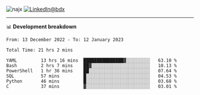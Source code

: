 <p align="left"><img src="https://komarev.com/ghpvc/?username=najx&label=GitHub%20Profile%20Views&color=yellow&style=flat" alt="najx" />
<a href="https://www.linkedin.com/in/abdx"><img src="https://img.shields.io/badge/LinkedIn--_.svg?style=social&logo=linkedin" alt="LinkedIn@bdx"></a> </p align="center">

-----

📊 **Development breakdown**
<!--START_SECTION:waka-->

```text
From: 13 December 2022 - To: 12 January 2023

Total Time: 21 hrs 2 mins

YAML         13 hrs 16 mins  ███████████████▓░░░░░░░░░   63.10 %
Bash         2 hrs 7 mins    ██▓░░░░░░░░░░░░░░░░░░░░░░   10.13 %
PowerShell   1 hr 36 mins    ██░░░░░░░░░░░░░░░░░░░░░░░   07.64 %
SQL          57 mins         █░░░░░░░░░░░░░░░░░░░░░░░░   04.53 %
Python       46 mins         █░░░░░░░░░░░░░░░░░░░░░░░░   03.68 %
C            37 mins         ▓░░░░░░░░░░░░░░░░░░░░░░░░   03.01 %
```

<!--END_SECTION:waka-->
